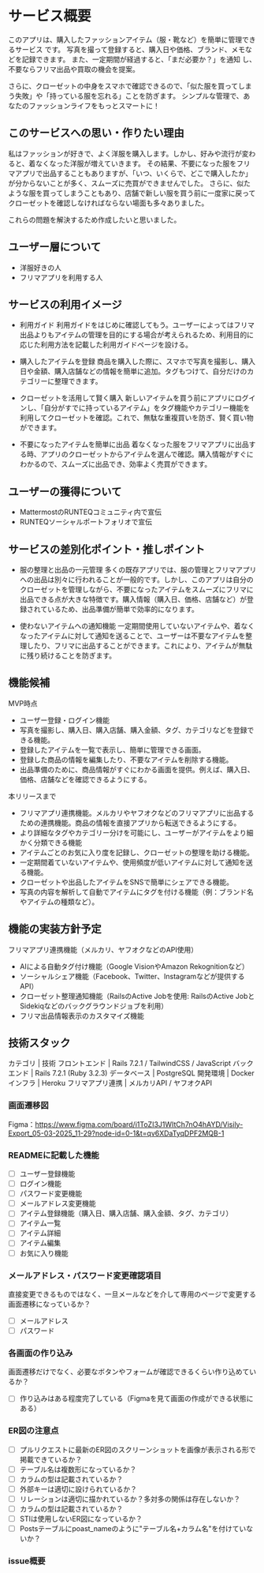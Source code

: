 # サービス概要

このアプリは、購入したファッションアイテム（服・靴など）を簡単に管理できるサービス です。
写真を撮って登録すると、購入日や価格、ブランド、メモなどを記録できます。
また、一定期間が経過すると、「まだ必要か？」を通知 し、不要ならフリマ出品や買取の機会を提案。

さらに、クローゼットの中身をスマホで確認できるので、「似た服を買ってしまう失敗」や「持っている服を忘れる」ことを防ぎます。
シンプルな管理で、あなたのファッションライフをもっとスマートに！

## このサービスへの思い・作りたい理由

私はファッションが好きで、よく洋服を購入します。しかし、好みや流行が変わると、着なくなった洋服が増えていきます。
その結果、不要になった服をフリマアプリで出品することもありますが、「いつ、いくらで、どこで購入したか」が分からないことが多く、スムーズに売買ができませんでした。
さらに、似たような服を買ってしまうこともあり、店舗で新しい服を買う前に一度家に戻ってクローゼットを確認しなければならない場面も多々ありました。

これらの問題を解決するため作成したいと思いました。

## ユーザー層について

- 洋服好きの人
- フリマアプリを利用する人

## サービスの利用イメージ

- 利用ガイド
利用ガイドをはじめに確認してもう。ユーザーによってはフリマ出品よりもアイテムの管理を目的にする場合が考えられるため、利用目的に応じた利用方法を記載した利用ガイドページを設ける。

- 購入したアイテムを登録
商品を購入した際に、スマホで写真を撮影し、購入日や金額、購入店舗などの情報を簡単に追加。タグもつけて、自分だけのカテゴリーに整理できます。

- クローゼットを活用して賢く購入
新しいアイテムを買う前にアプリにログインし、「自分がすでに持っているアイテム」をタグ機能やカテゴリー機能を利用してクローゼットを確認。これで、無駄な重複買いを防ぎ、賢く買い物ができます。

- 不要になったアイテムを簡単に出品
着なくなった服をフリマアプリに出品する時、アプリのクローゼットからアイテムを選んで確認。購入情報がすぐにわかるので、スムーズに出品でき、効率よく売買ができます。

## ユーザーの獲得について

- MattermostのRUNTEQコミュニティ内で宣伝
- RUNTEQソーシャルポートフォリオで宣伝

## サービスの差別化ポイント・推しポイント

- 服の整理と出品の一元管理
多くの既存アプリでは、服の管理とフリマアプリへの出品は別々に行われることが一般的です。しかし、このアプリは自分のクローゼットを管理しながら、不要になったアイテムをスムーズにフリマに出品できる点が大きな特徴です。購入情報（購入日、価格、店舗など）が登録されているため、出品準備が簡単で効率的になります。

- 使わないアイテムへの通知機能
一定期間使用していないアイテムや、着なくなったアイテムに対して通知を送ることで、ユーザーは不要なアイテムを整理したり、フリマに出品することができます。これにより、アイテムが無駄に残り続けることを防ぎます。

## 機能候補
MVP時点
- ユーザー登録・ログイン機能
- 写真を撮影し、購入日、購入店舗、購入金額、タグ、カテゴリなどを登録できる機能。
- 登録したアイテムを一覧で表示し、簡単に管理できる画面。
- 登録した商品の情報を編集したり、不要なアイテムを削除する機能。
- 出品準備のために、商品情報がすぐにわかる画面を提供。例えば、購入日、価格、店舗などを確認できるようにする。

本リリースまで
- フリマアプリ連携機能。メルカリやヤフオクなどのフリマアプリに出品するための連携機能。商品の情報を直接アプリから転送できるようにする。
- より詳細なタグやカテゴリー分けを可能にし、ユーザーがアイテムをより細かく分類できる機能
- アイテムごとのお気に入り度を記録し、クローゼットの整理を助ける機能。
- 一定期間着ていないアイテムや、使用頻度が低いアイテムに対して通知を送る機能。
- クローゼットや出品したアイテムをSNSで簡単にシェアできる機能。
- 写真の内容を解析して自動でアイテムにタグを付ける機能（例：ブランド名やアイテムの種類など）。

## 機能の実装方針予定
フリマアプリ連携機能（メルカリ、ヤフオクなどのAPI使用）
- AIによる自動タグ付け機能（Google VisionやAmazon Rekognitionなど）
- ソーシャルシェア機能（Facebook、Twitter、Instagramなどが提供するAPI）
- クローゼット整理通知機能（RailsのActive Jobを使用: RailsのActive JobとSidekiqなどのバックグラウンドジョブを利用）
- フリマ出品情報表示のカスタマイズ機能

## 技術スタック

カテゴリ | 技術
フロントエンド | Rails 7.2.1 / TailwindCSS / JavaScript
バックエンド | Rails 7.2.1 (Ruby 3.2.3)
データベース | PostgreSQL
開発環境 | Docker
インフラ | Heroku
フリマアプリ連携 | メルカリAPI / ヤフオクAPI

### 画面遷移図
Figma：https://www.figma.com/board/i1ToZI3J1WItCh7nO4hAYD/Visily-Export_05-03-2025_11-29?node-id=0-1&t=qv6XDaTyqDPF2MQB-1

### READMEに記載した機能
- [ ] ユーザー登録機能
- [ ] ログイン機能
- [ ] パスワード変更機能
- [ ] メールアドレス変更機能
- [ ] アイテム登録機能（購入日、購入店舗、購入金額、タグ、カテゴリ）
- [ ] アイテム一覧
- [ ] アイテム詳細
- [ ] アイテム編集
- [ ] お気に入り機能

### メールアドレス・パスワード変更確認項目
直接変更できるものではなく、一旦メールなどを介して専用のページで変更する画面遷移になっているか？
- [ ] メールアドレス
- [ ] パスワード

### 各画面の作り込み
画面遷移だけでなく、必要なボタンやフォームが確認できるくらい作り込めているか？
- [ ] 作り込みはある程度完了している（Figmaを見て画面の作成ができる状態にある）

### ER図の注意点
- [ ] プルリクエストに最新のER図のスクリーンショットを画像が表示される形で掲載できているか？
- [ ] テーブル名は複数形になっているか？
- [ ] カラムの型は記載されているか？
- [ ] 外部キーは適切に設けられているか？
- [ ] リレーションは適切に描かれているか？多対多の関係は存在しないか？
- [ ] カラムの型は記載されているか？
- [ ] STIは使用しないER図になっているか？
- [ ] Postsテーブルにpoast_nameのように"テーブル名+カラム名"を付けていないか？

### issue概要
